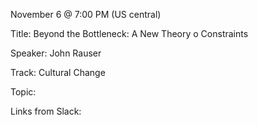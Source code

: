 November 6 @ 7:00 PM (US central)

Title: Beyond the Bottleneck: A New Theory o Constraints

Speaker: John Rauser

Track: Cultural Change

Topic:

Links from Slack:


